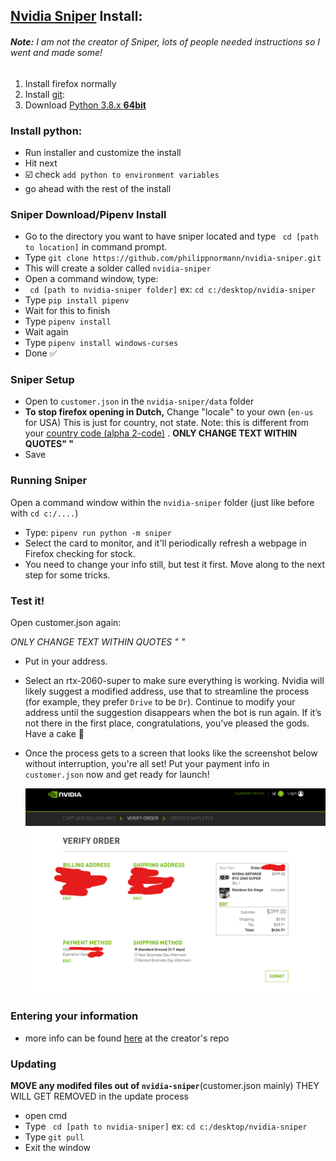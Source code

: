 ## **[Nvidia Sniper](https://github.com/philippnormann/nvidia-sniper) Install:**

###### **Note:** I am not the creator of Sniper, lots of people needed instructions so I went and made some!

1) Install firefox normally
2) Install [git](https://git-scm.com/download/win):
3) Download [Python 3.8.x **64bit**](https://www.python.org/ftp/python/3.8.5/python-3.8.5.exe) 

### **Install python:**

- Run installer and customize the install
- Hit next
- :ballot_box_with_check: check `add python to environment variables`
- go ahead with the rest of the install

### **Sniper Download/Pipenv Install**

- Go to the directory you want to have sniper located and type ` cd [path to location]` in command prompt.
- Type `git clone https://github.com/philippnormann/nvidia-sniper.git`
- This will create a solder called `nvidia-sniper`
- Open a command window, type:
- ` cd [path to nvidia-sniper folder]` ex: `cd c:/desktop/nvidia-sniper`
- Type `pip install pipenv`
- Wait for this to finish
- Type `pipenv install`
- Wait again
- Type `pipenv install windows-curses`
- Done :white_check_mark: 

### **Sniper Setup** 

- Open to `customer.json` in the `nvidia-sniper/data` folder
- **To stop firefox opening in Dutch,** Change "locale" to your own (`en-us` for USA) This is just for country, not state. Note: this is different from your [country code (alpha 2-code)](https://www.iban.com/country-codes) . **ONLY CHANGE TEXT WITHIN QUOTES" "**
- Save

### **Running Sniper**

Open a command window within the `nvidia-sniper` folder (just like before with `cd c:/....`)
- Type: `pipenv run python -m sniper`
- Select the card to monitor, and it'll periodically refresh a webpage in Firefox checking for stock.
- You need to change your info still, but test it first. Move along to the next step for some tricks.

### **Test it!**

Open customer.json again: 

*ONLY CHANGE TEXT WITHIN QUOTES " "*

- Put in your address.
- Select an rtx-2060-super to make sure everything is working. Nvidia will likely suggest a modified address, use that to streamline the process (for example, they prefer `Drive` to be `Dr`). Continue to modify your address until the suggestion disappears when the bot is run again. If it’s not there in the first place, congratulations, you’ve pleased the gods. Have a cake :birthday:
- Once the process gets to a screen that looks like the screenshot below without interruption, you're all set! Put your payment info in `customer.json` now and get ready for launch!

    <img src="verify-order.png" width="600">
    
### Entering your information
- more info can be found [here](https://github.com/philippnormann/nvidia-sniper#configuration) at the creator's repo

### **Updating**

**MOVE any modifed files out of `nvidia-sniper`**(customer.json mainly) THEY WILL GET REMOVED in the update process

- open cmd
- Type ` cd [path to nvidia-sniper]` ex: `cd c:/desktop/nvidia-sniper `
- Type `git pull`
- Exit the window
